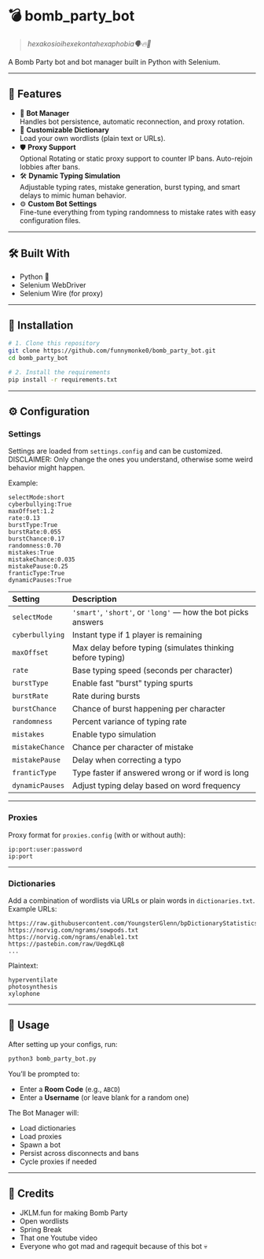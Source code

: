 # 💣 bomb_party_bot  
> *hexakosioihexekontahexaphobia🗣️🔥💯*

A Bomb Party bot and bot manager built in Python with Selenium.

---

## 🚀 Features

- 🤖 **Bot Manager**  
  Handles bot persistence, automatic reconnection, and proxy rotation.
- 📖 **Customizable Dictionary**  
  Load your own wordlists (plain text or URLs).
- 🛡️ **Proxy Support**  
  Optional Rotating or static proxy support to counter IP bans. Auto-rejoin lobbies after bans.
- 🛠️ **Dynamic Typing Simulation**  
  Adjustable typing rates, mistake generation, burst typing, and smart delays to mimic human behavior.
- ⚙️ **Custom Bot Settings**  
  Fine-tune everything from typing randomness to mistake rates with easy configuration files.

---

## 🛠️ Built With

- Python 🐍
- Selenium WebDriver
- Selenium Wire (for proxy)

---

## 🧩 Installation

```bash
# 1. Clone this repository
git clone https://github.com/funnymonke0/bomb_party_bot.git
cd bomb_party_bot

# 2. Install the requirements
pip install -r requirements.txt
```

---

## ⚙️ Configuration

### Settings

Settings are loaded from `settings.config` and can be customized. 
DISCLAIMER: Only change the ones you understand, otherwise some weird behavior might happen.

Example:

```
selectMode:short
cyberbullying:True
maxOffset:1.2
rate:0.13
burstType:True
burstRate:0.055
burstChance:0.17
randomness:0.70
mistakes:True
mistakeChance:0.035
mistakePause:0.25
franticType:True
dynamicPauses:True
```

| Setting | Description |
| :------ | :----------- |
| `selectMode` | `'smart'`, `'short'`, or `'long'` — how the bot picks answers |
| `cyberbullying` | Instant type if 1 player is remaining |
| `maxOffset` | Max delay before typing (simulates thinking before typing) |
| `rate` | Base typing speed (seconds per character) |
| `burstType` | Enable fast "burst" typing spurts |
| `burstRate` | Rate during bursts |
| `burstChance` | Chance of burst happening per character |
| `randomness` | Percent variance of typing rate |
| `mistakes` | Enable typo simulation |
| `mistakeChance` | Chance per character of mistake |
| `mistakePause` | Delay when correcting a typo |
| `franticType` | Type faster if answered wrong or if word is long |
| `dynamicPauses` | Adjust typing delay based on word frequency |

---

### Proxies

Proxy format for `proxies.config` (with or without auth):

```
ip:port:user:password
ip:port
```

---

### Dictionaries

Add a combination of wordlists via URLs or plain words in `dictionaries.txt`.  
Example URLs:

```
https://raw.githubusercontent.com/YoungsterGlenn/bpDictionaryStatistics/master/dictionary.txt
https://norvig.com/ngrams/sowpods.txt
https://norvig.com/ngrams/enable1.txt
https://pastebin.com/raw/UegdKLq8
...
```

Plaintext:

```
hyperventilate
photosynthesis
xylophone
```

---

## 🏃 Usage

After setting up your configs, run:

```bash
python3 bomb_party_bot.py
```

You’ll be prompted to:

- Enter a **Room Code** (e.g., `ABCD`)
- Enter a **Username** (or leave blank for a random one)

The Bot Manager will:

- Load dictionaries
- Load proxies
- Spawn a bot
- Persist across disconnects and bans
- Cycle proxies if needed

---

## 🙏 Credits

- JKLM.fun for making Bomb Party
- Open wordlists
- Spring Break
- That one Youtube video
- Everyone who got mad and ragequit because of this bot 💀
